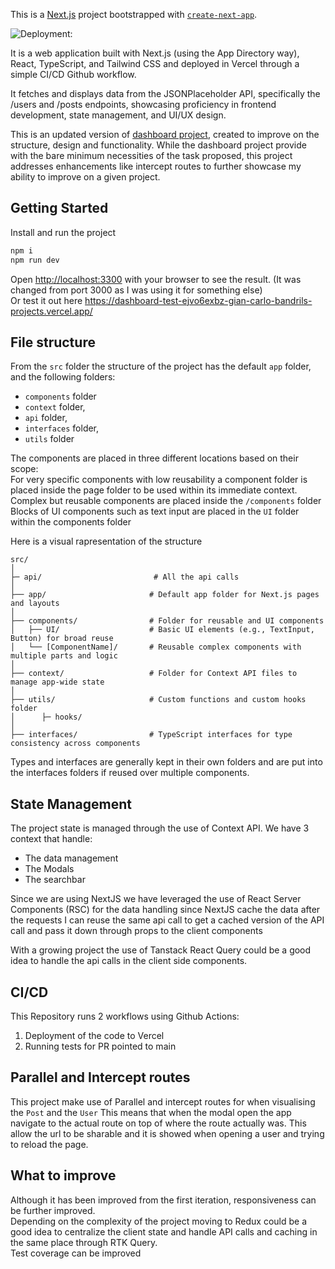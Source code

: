 This is a [Next.js](https://nextjs.org) project bootstrapped with [`create-next-app`](https://nextjs.org/docs/app/api-reference/cli/create-next-app).

![Deployment: ](https://github.com/kortik425/dashboard-test/actions/workflows/deploy.yml/badge.svg?event=push)

It is a web application built with Next.js (using the App Directory way), React, TypeScript, and Tailwind CSS and deployed in Vercel through a simple CI/CD Github workflow.

It fetches and displays data from the JSONPlaceholder API, specifically the /users and /posts endpoints, showcasing proficiency in frontend development, state management, and UI/UX design.

This is an updated version of [dashboard project](https://github.com/kortik425/dashboard), created to improve on the structure, design and functionality. While the dashboard project provide with the bare minimum necessities of the task proposed, this project addresses enhancements like intercept routes to further showcase my ability to improve on a given project.

## Getting Started

Install and run the project

```bash
npm i
npm run dev 
```

Open [http://localhost:3300](http://localhost:3300) with your browser to see the result. (It was changed from port 3000 as I was using it for something else)   
Or test it out here https://dashboard-test-ejvo6exbz-gian-carlo-bandrils-projects.vercel.app/


## File structure

From the `src` folder the structure of the project has the default `app` folder, and the following folders:
 - `components` folder  
 - `context` folder, 
 - `api` folder,
 - `interfaces` folder,
 - `utils` folder
 
The components are placed in three different locations based on their scope:   
For very specific components with low reusability a component folder is placed inside the page folder to be used within its immediate context.  
Complex but reusable components are placed inside the `/components` folder  
Blocks of UI components such as text input are placed in the `UI` folder within the components folder

Here is a visual rapresentation of the structure

```
src/
│
├─ api/                         # All the api calls
│
├── app/                       # Default app folder for Next.js pages and layouts
│
├── components/                # Folder for reusable and UI components
│   ├── UI/                    # Basic UI elements (e.g., TextInput, Button) for broad reuse
│   └── [ComponentName]/       # Reusable complex components with multiple parts and logic
│
├── context/                   # Folder for Context API files to manage app-wide state
│
├── utils/                     # Custom functions and custom hooks folder
│      ├─ hooks/
│     
├── interfaces/                # TypeScript interfaces for type consistency across components

```

Types and interfaces are generally kept in their own folders and are put into the interfaces folders if reused over multiple components.

## State Management
The project state is managed through the use of Context API. We have 3 context that handle:
- The data management
- The Modals
- The searchbar

Since we are using NextJS we have leveraged the use of React Server Components (RSC) for the data handling since NextJS cache the data after the requests I can reuse the same api call to get a cached version of the API call and pass it down through props to the client components

With a growing project the use of Tanstack React Query could be a good idea to handle the api calls in the client side components.

## CI/CD
This Repository runs 2 workflows using Github Actions:
1. Deployment of the code to Vercel
2. Running tests for PR pointed to main

## Parallel and Intercept routes
This project make use of Parallel and intercept routes for when visualising the `Post` and the `User` This means that when the modal open the app navigate to the actual route on top of where the route actually was. This allow the url to be sharable and it is showed when opening a user and trying to reload the page.

## What to improve
Although it has been improved from the first iteration, responsiveness can be further improved.  
Depending on the complexity of the project moving to Redux could be a good idea to centralize the client state and   handle API calls and caching in the same place through RTK Query.  
Test coverage can be improved


